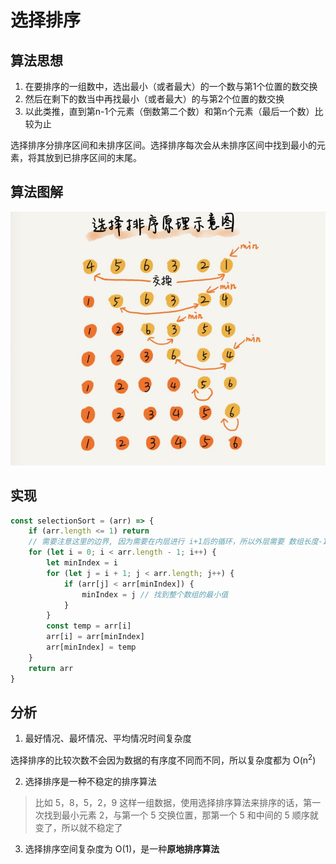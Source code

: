 # 选择排序

## 算法思想

1. 在要排序的一组数中，选出最小（或者最大）的一个数与第1个位置的数交换
2. 然后在剩下的数当中再找最小（或者最大）的与第2个位置的数交换
3. 以此类推，直到第n-1个元素（倒数第二个数）和第n个元素（最后一个数）比较为止

选择排序分排序区间和未排序区间。选择排序每次会从未排序区间中找到最小的元素，将其放到已排序区间的末尾。

## 算法图解

![](./images/selection.jpg)

## 实现

```javascript
const selectionSort = (arr) => {
    if (arr.length <= 1) return
    // 需要注意这里的边界, 因为需要在内层进行 i+1后的循环，所以外层需要 数组长度-1
    for (let i = 0; i < arr.length - 1; i++) {
        let minIndex = i
        for (let j = i + 1; j < arr.length; j++) {
            if (arr[j] < arr[minIndex]) {
                minIndex = j // 找到整个数组的最小值
            }
        }
        const temp = arr[i]
        arr[i] = arr[minIndex]
        arr[minIndex] = temp
    }
    return arr
}
```

## 分析

1. 最好情况、最坏情况、平均情况时间复杂度

选择排序的比较次数不会因为数据的有序度不同而不同，所以复杂度都为 O(n<sup>2</sup>)

2. 选择排序是一种不稳定的排序算法

> 比如 5，8，5，2，9 这样一组数据，使用选择排序算法来排序的话，第一次找到最小元素 2，与第一个 5 交换位置，那第一个 5 和中间的 5 顺序就变了，所以就不稳定了

3. 选择排序空间复杂度为 O(1)，是一种**原地排序算法**